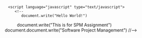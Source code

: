 <html>
   <body>
   
      <script language="javascript" type="text/javascript">
         <!--
            document.write("Hello World!")
            document.write("This is for SPM Assignment")
            document.document.write("Software Project Management")
         //-->
      </script>
      
   </body>
</html>


<html>
<head>
  <title>Multiplication Table</title>
  <script type="text/javascript">
    var rows = prompt("How many rows for your multiplication table?");
    var cols = prompt("How many columns for your multiplication table?");
    if(rows == "" || rows == null)
   		 rows = 10;
    if(cols== "" || cols== null)
   		 cols = 10;
    createTable(rows, cols);
    function createTable(rows, cols)
    {
      var j=1;
      var output = "<table border='1' width='500' cellspacing='0'cellpadding='5'>";
      for(i=1;i<=rows;i++)
      {
    	output = output + "<tr>";
        while(j<=cols)
        {
  		  output = output + "<td>" + i*j + "</td>";
   		  j = j+1;
   		}
   		 output = output + "</tr>";
   		 j = 1;
    }
    output = output + "</table>";
    document.write(output);
    }
  </script>
</head>
<body>
</body>
</html>
